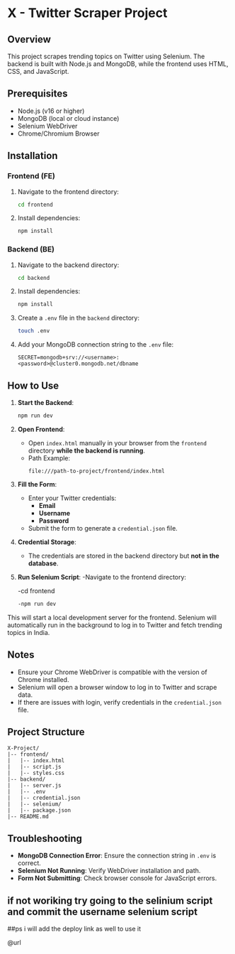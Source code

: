 # X - Twitter Scraper Project

## Overview
This project scrapes trending topics on Twitter using Selenium. The backend is built with Node.js and MongoDB, while the frontend uses HTML, CSS, and JavaScript.

## Prerequisites
- Node.js (v16 or higher)
- MongoDB (local or cloud instance)
- Selenium WebDriver
- Chrome/Chromium Browser

## Installation
### Frontend (FE)
1. Navigate to the frontend directory:
   ```bash
   cd frontend
   ```
2. Install dependencies:
   ```bash
   npm install
   ```

### Backend (BE)
1. Navigate to the backend directory:
   ```bash
   cd backend
   ```
2. Install dependencies:
   ```bash
   npm install
   ```
3. Create a `.env` file in the `backend` directory:
   ```bash
   touch .env
   ```
4. Add your MongoDB connection string to the `.env` file:
   ```
   SECRET=mongodb+srv://<username>:<password>@cluster0.mongodb.net/dbname
   ```

## How to Use
1. **Start the Backend**:
   ```bash
   npm run dev
   ```
2. **Open Frontend**:
   - Open `index.html` manually in your browser from the `frontend` directory **while the backend is running**.
   - Path Example: 
     ```
     file:///path-to-project/frontend/index.html
     ```
3. **Fill the Form**:
   - Enter your Twitter credentials:
     - **Email**
     - **Username**
     - **Password**
   - Submit the form to generate a `credential.json` file.

4. **Credential Storage**:
   - The credentials are stored in the backend directory but **not in the database**.

5. **Run Selenium Script**:
   -Navigate to the frontend directory:
   
   -cd frontend
   ```bash
   -npm run dev
   ```
This will start a local development server for the frontend.
Selenium will automatically run in the background to log in to Twitter and fetch trending topics in India.

## Notes
- Ensure your Chrome WebDriver is compatible with the version of Chrome installed.
- Selenium will open a browser window to log in to Twitter and scrape data.
- If there are issues with login, verify credentials in the `credential.json` file.

## Project Structure
```
X-Project/
|-- frontend/
|   |-- index.html
|   |-- script.js
|   |-- styles.css
|-- backend/
|   |-- server.js
|   |-- .env
|   |-- credential.json
|   |-- selenium/
|   |-- package.json
|-- README.md
```

## Troubleshooting
- **MongoDB Connection Error**: Ensure the connection string in `.env` is correct.
- **Selenium Not Running**: Verify WebDriver installation and path.
- **Form Not Submitting**: Check browser console for JavaScript errors.

## if not woriking try going to the selinium script and commit the username selenium script 

##ps i will add the deploy link as well to use it 

@url

